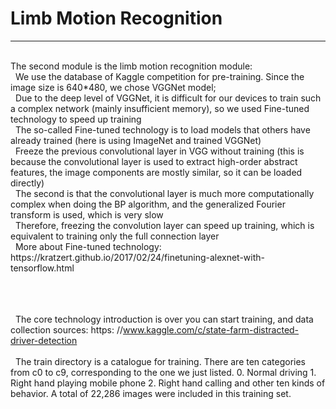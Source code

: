 # Limb Motion Recognition 
-----
<br>
The second module is the limb motion recognition module:<br>
  We use the database of Kaggle competition for pre-training. Since the image size is 640*480, we chose VGGNet model;<br>
  Due to the deep level of VGGNet, it is difficult for our devices to train such a complex network (mainly insufficient memory), so we used Fine-tuned technology to speed up training<br>
  The so-called Fine-tuned technology is to load models that others have already trained (here is using ImageNet and trained VGGNet)<br>
  Freeze the previous convolutional layer in VGG without training (this is because the convolutional layer is used to extract high-order abstract features, the image components are mostly similar, so it can be loaded directly)<br>
  The second is that the convolutional layer is much more computationally complex when doing the BP algorithm, and the generalized Fourier transform is used, which is very slow<br>
  Therefore, freezing the convolution layer can speed up training, which is equivalent to training only the full connection layer<br>
  More about Fine-tuned technology: https://kratzert.github.io/2017/02/24/finetuning-alexnet-with-tensorflow.html<br>
  <br>
  <br>
  <br>

  The core technology introduction is over you can start training, and data collection sources: https: //www.kaggle.com/c/state-farm-distracted-driver-detection <br> <br>
  The train directory is a catalogue for training. There are ten categories from c0 to c9, corresponding to the one we just listed. 0. Normal driving 1. Right hand playing mobile phone 2. Right hand calling and other ten kinds of behavior. A total of 22,286 images were included in this training set. <br> <br> <br> <br>
